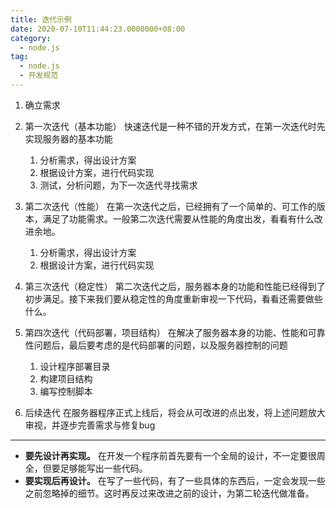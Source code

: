 ```yaml
---
title: 迭代示例
date: 2020-07-10T11:44:23.0000000+08:00
category:
  - node.js
tag:
  - node.js
  - 开发规范
---
```


1.  确立需求
2.  第一次迭代（基本功能）
    快速迭代是一种不错的开发方式，在第一次迭代时先实现服务器的基本功能
    1.  分析需求，得出设计方案
    2.  根据设计方案，进行代码实现
    3.  测试，分析问题，为下一次迭代寻找需求

3.  第二次迭代（性能）
    在第一次迭代之后，已经拥有了一个简单的、可工作的版本，满足了功能需求。一般第二次迭代需要从性能的角度出发，看看有什么改进余地。
    1.  分析需求，得出设计方案
    2.  根据设计方案，进行代码实现

4.  第三次迭代（稳定性）
    第二次迭代之后，服务器本身的功能和性能已经得到了初步满足。接下来我们要从稳定性的角度重新审视一下代码，看看还需要做些什么。
5.  第四次迭代（代码部署，项目结构）
    在解决了服务器本身的功能、性能和可靠性问题后，最后要考虑的是代码部署的问题，以及服务器控制的问题
    1.  设计程序部署目录
    2.  构建项目结构
    3.  编写控制脚本

6.  后续迭代
    在服务器程序正式上线后，将会从可改进的点出发，将上述问题放大审视，并逐步完善需求与修复bug

------

-   **要先设计再实现。**
在开发一个程序前首先要有一个全局的设计，不一定要很周全，但要足够能写出一些代码。
-   **要实现后再设计。**
在写了一些代码，有了一些具体的东西后，一定会发现一些之前忽略掉的细节。这时再反过来改进之前的设计，为第二轮迭代做准备。
